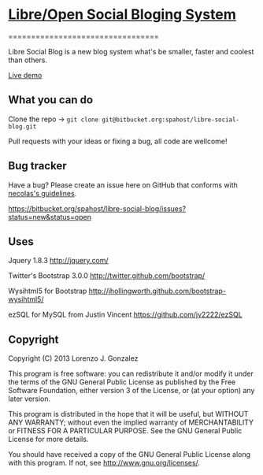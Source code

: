 # [Libre/Open Social Bloging System](http://SpaHost.github.com/libresocialblog)
=================================

Libre Social Blog is a new blog system what's be smaller, faster and coolest than others.

[Live demo](http://www.accesoroot.es/)

What you can do
---------------

Clone the repo -> `git clone git@bitbucket.org:spahost/libre-social-blog.git`

Pull requests with your ideas or fixing a bug, all code are wellcome!


Bug tracker
-----------

Have a bug? Please create an issue here on GitHub that conforms with [necolas's guidelines](https://github.com/necolas/issue-guidelines).

https://bitbucket.org/spahost/libre-social-blog/issues?status=new&status=open


Uses
----

Jquery 1.8.3 http://jquery.com/

Twitter's Bootstrap 3.0.0 http://twitter.github.com/bootstrap/

Wysihtml5 for Bootstrap http://jhollingworth.github.com/bootstrap-wysihtml5/

ezSQL for MySQL from Justin Vincent https://github.com/jv2222/ezSQL

Copyright
---------

Copyright (C) 2013  Lorenzo J. Gonzalez

This program is free software: you can redistribute it and/or modify
it under the terms of the GNU General Public License as published by
the Free Software Foundation, either version 3 of the License, or
(at your option) any later version.

This program is distributed in the hope that it will be useful,
but WITHOUT ANY WARRANTY; without even the implied warranty of
MERCHANTABILITY or FITNESS FOR A PARTICULAR PURPOSE.  See the
GNU General Public License for more details.

You should have received a copy of the GNU General Public License
along with this program.  If not, see <http://www.gnu.org/licenses/>.